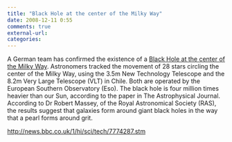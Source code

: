 ```yaml
---
title: "Black Hole at the center of the Milky Way"
date: 2008-12-11 0:55
comments: true
external-url:
categories:
---
```

A German team has confirmed the existence of a [Black Hole at the center of the Milky Way][1]. Astronomers tracked the movement of 28 stars circling the center of the Milky Way, using the 3.5m New Technology Telescope and the 8.2m Very Large Telescope (VLT) in Chile. Both are operated by the European Southern Observatory (Eso). The black hole is four million times heavier than our Sun, according to the paper in The Astrophysical Journal. According to Dr Robert Massey, of the Royal Astronomical Society (RAS), the results suggest that galaxies form around giant black holes in the way that a pearl forms around grit.

<http://news.bbc.co.uk/1/hi/sci/tech/7774287.stm>

  [1]: http://news.bbc.co.uk/1/hi/sci/tech/7774287.stm
